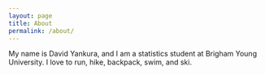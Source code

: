 ```yaml
---
layout: page
title: About
permalink: /about/
---
```


My name is David Yankura, and I am a statistics student at Brigham Young University. I love to run, hike, backpack, swim, and ski. 

